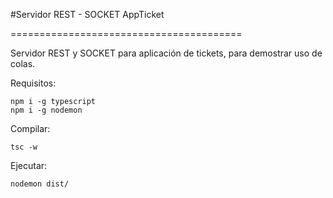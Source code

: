 


#Servidor REST - SOCKET AppTicket

========================================

Servidor REST y SOCKET para aplicación de tickets, para demostrar uso de colas.

Requisitos: 
```
npm i -g typescript
npm i -g nodemon
```

Compilar:
```
tsc -w
```

Ejecutar:
```
nodemon dist/
```

